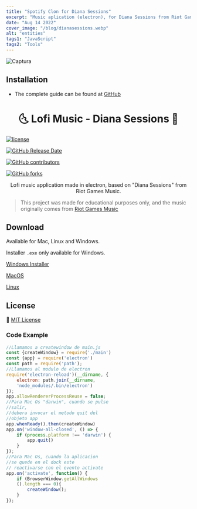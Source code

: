 ```yaml
---
title: "Spotify Clon for Diana Sessions"
excerpt: "Music aplication (electron), for Diana Sessions from Riot Games Music"
date: "Aug 14 2022"
cover_image: "/blog/dianasessions.webp"
alt: "entities"
tags1: "JavaScript"
tags2: "Tools"
---
```


![Captura](https://raw.githubusercontent.com/aiskoa/Chilltify/main/Screenshots/Index.png)

## Installation

* The complete guide can be found at [GitHub](https://github.com/aiskoa/Chilltify)

<h1 align="center">🌜 Lofi Music - Diana Sessions 🌛</h1>

[![license](https://img.shields.io/github/license/KillahPotatoes/KP-Liberation.svg)](/LICENSE)

[![GitHub Release Date](https://img.shields.io/github/release-date/KillahPotatoes/KP-Liberation.svg)](https://github.com/aiskoa/Chilltify/releases)

[![GitHub contributors](https://img.shields.io/github/contributors/KillahPotatoes/KP-Liberation)](https://github.com/aiskoa/Chilltify/contributors)

[![GitHub forks](https://img.shields.io/github/forks/KillahPotatoes/KP-Liberation)](https://github.com/aiskoa/Chilltify/network)

<p align="center">
  Lofi music application made in electron, based on "Diana Sessions" from Riot Games Music.

> This project was made for educational purposes only, and the music originally comes from [Riot Games Music](https://www.youtube.com/c/riotgamesmusic)

## Download

Available for Mac, Linux and Windows.

Installer `.exe` only available for Windows.

[Windows Installer](https://drive.google.com/uc?export=download&confirm=01yo&id=1jaOdnnbRDlwPOBI3_pnWF0P0E6ASZKUS)

[MacOS](https://drive.google.com/drive/folders/1LOYV_qe18X_R_i_79w7tK7rw661Jzd10?usp=sharing)

[Linux](https://drive.google.com/drive/folders/1_6AQhmQ0W0Uni2w_MwGZR6uMiy_oZVb7?usp=sharing)

## License
💜 [MIT License](https://github.com/aiskoa/Chilltify/blob/main/LICENSE)

### Code Example

```javascript
//Llamamos a createwindow de main.js
const {createWindow} = require('./main')
const {app} = require('electron')
const path = require('path');
//Llamamos al modulo de electron
require('electron-reload')(__dirname, {
    electron: path.join(__dirname, 
    'node_modules/.bin/electron')
});
app.allowRendererProcessReuse = false;
//Para Mac Os "darwin", cuando se pulse 
//salir, 
//debera invocar el metodo quit del 
//objeto app 
app.whenReady().then(createWindow)
app.on('window-all-closed', () => {
    if (process.platform !== 'darwin') {  
        app.quit()
    }
});
//Para Mac Os, cuando la aplicacion 
//se quede en el dock este 
// reactivarse con el evento activate
app.on('activate', function() {
    if (BrowserWindow.getAllWindows
    ().length === 0){
        createWindow();
    }
});
```
